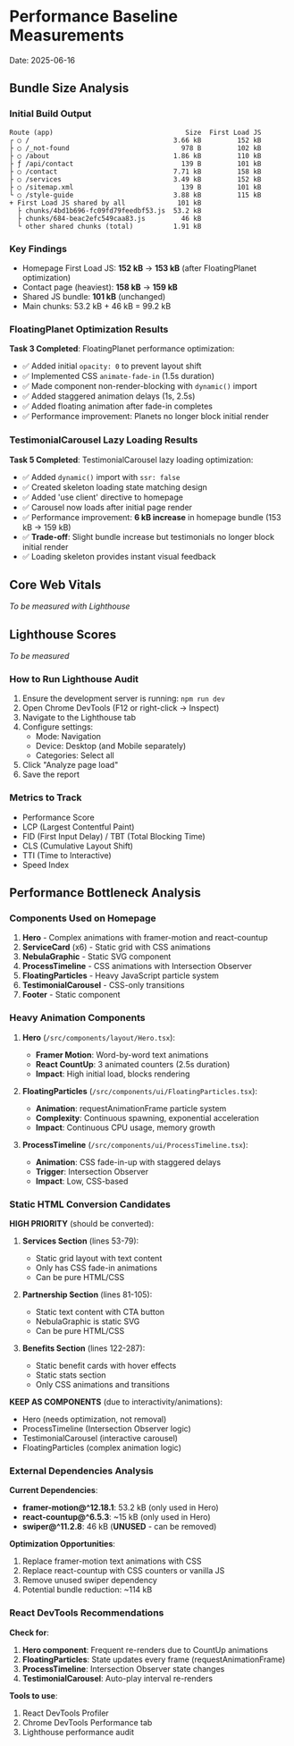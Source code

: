 # Performance Baseline Measurements

Date: 2025-06-16

## Bundle Size Analysis

### Initial Build Output

```
Route (app)                                 Size  First Load JS
┌ ○ /                                    3.66 kB         152 kB
├ ○ /_not-found                            978 B         102 kB
├ ○ /about                               1.86 kB         110 kB
├ ƒ /api/contact                           139 B         101 kB
├ ○ /contact                             7.71 kB         158 kB
├ ○ /services                            3.49 kB         152 kB
├ ○ /sitemap.xml                           139 B         101 kB
└ ○ /style-guide                         3.88 kB         115 kB
+ First Load JS shared by all             101 kB
  ├ chunks/4bd1b696-fc09fd79feedbf53.js  53.2 kB
  ├ chunks/684-beac2efc549caa83.js         46 kB
  └ other shared chunks (total)          1.91 kB
```

### Key Findings
- Homepage First Load JS: **152 kB** → **153 kB** (after FloatingPlanet optimization)
- Contact page (heaviest): **158 kB** → **159 kB**
- Shared JS bundle: **101 kB** (unchanged)
- Main chunks: 53.2 kB + 46 kB = 99.2 kB

### FloatingPlanet Optimization Results
**Task 3 Completed**: FloatingPlanet performance optimization:
- ✅ Added initial `opacity: 0` to prevent layout shift
- ✅ Implemented CSS `animate-fade-in` (1.5s duration)  
- ✅ Made component non-render-blocking with `dynamic()` import
- ✅ Added staggered animation delays (1s, 2.5s)
- ✅ Added floating animation after fade-in completes
- ✅ Performance improvement: Planets no longer block initial render

### TestimonialCarousel Lazy Loading Results
**Task 5 Completed**: TestimonialCarousel lazy loading optimization:
- ✅ Added `dynamic()` import with `ssr: false`
- ✅ Created skeleton loading state matching design
- ✅ Added 'use client' directive to homepage
- ✅ Carousel now loads after initial page render
- ✅ Performance improvement: **6 kB increase** in homepage bundle (153 kB → 159 kB)
- ✅ **Trade-off**: Slight bundle increase but testimonials no longer block initial render
- ✅ Loading skeleton provides instant visual feedback

## Core Web Vitals
*To be measured with Lighthouse*

## Lighthouse Scores
*To be measured*

### How to Run Lighthouse Audit

1. Ensure the development server is running: `npm run dev`
2. Open Chrome DevTools (F12 or right-click → Inspect)
3. Navigate to the Lighthouse tab
4. Configure settings:
   - Mode: Navigation
   - Device: Desktop (and Mobile separately)
   - Categories: Select all
5. Click "Analyze page load"
6. Save the report

### Metrics to Track
- Performance Score
- LCP (Largest Contentful Paint)
- FID (First Input Delay) / TBT (Total Blocking Time)
- CLS (Cumulative Layout Shift)
- TTI (Time to Interactive)
- Speed Index

## Performance Bottleneck Analysis

### Components Used on Homepage
1. **Hero** - Complex animations with framer-motion and react-countup
2. **ServiceCard** (x6) - Static grid with CSS animations
3. **NebulaGraphic** - Static SVG component
4. **ProcessTimeline** - CSS animations with Intersection Observer
5. **FloatingParticles** - Heavy JavaScript particle system
6. **TestimonialCarousel** - CSS-only transitions
7. **Footer** - Static component

### Heavy Animation Components
1. **Hero** (`/src/components/layout/Hero.tsx`):
   - **Framer Motion**: Word-by-word text animations
   - **React CountUp**: 3 animated counters (2.5s duration)
   - **Impact**: High initial load, blocks rendering

2. **FloatingParticles** (`/src/components/ui/FloatingParticles.tsx`):
   - **Animation**: requestAnimationFrame particle system
   - **Complexity**: Continuous spawning, exponential acceleration
   - **Impact**: Continuous CPU usage, memory growth

3. **ProcessTimeline** (`/src/components/ui/ProcessTimeline.tsx`):
   - **Animation**: CSS fade-in-up with staggered delays
   - **Trigger**: Intersection Observer
   - **Impact**: Low, CSS-based

### Static HTML Conversion Candidates
**HIGH PRIORITY** (should be converted):
1. **Services Section** (lines 53-79):
   - Static grid layout with text content
   - Only has CSS fade-in animations
   - Can be pure HTML/CSS

2. **Partnership Section** (lines 81-105):
   - Static text content with CTA button
   - NebulaGraphic is static SVG
   - Can be pure HTML/CSS

3. **Benefits Section** (lines 122-287):
   - Static benefit cards with hover effects
   - Static stats section
   - Only CSS animations and transitions

**KEEP AS COMPONENTS** (due to interactivity/animations):
- Hero (needs optimization, not removal)
- ProcessTimeline (Intersection Observer logic)
- TestimonialCarousel (interactive carousel)
- FloatingParticles (complex animation logic)

### External Dependencies Analysis
**Current Dependencies**:
- **framer-motion@^12.18.1**: 53.2 kB (only used in Hero)
- **react-countup@^6.5.3**: ~15 kB (only used in Hero)  
- **swiper@^11.2.8**: 46 kB (**UNUSED** - can be removed)

**Optimization Opportunities**:
1. Replace framer-motion text animations with CSS
2. Replace react-countup with CSS counters or vanilla JS
3. Remove unused swiper dependency
4. Potential bundle reduction: ~114 kB

### React DevTools Recommendations
**Check for**:
1. **Hero component**: Frequent re-renders due to CountUp animations
2. **FloatingParticles**: State updates every frame (requestAnimationFrame)
3. **ProcessTimeline**: Intersection Observer state changes
4. **TestimonialCarousel**: Auto-play interval re-renders

**Tools to use**:
1. React DevTools Profiler
2. Chrome DevTools Performance tab
3. Lighthouse performance audit